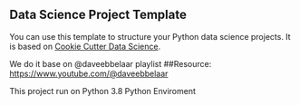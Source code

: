 ## Data Science Project Template

You can use this template to structure your Python data science projects. It is based on [Cookie Cutter Data Science](https://drivendata.github.io/cookiecutter-data-science/).

We do it base on @daveebbelaar playlist
##Resource: https://www.youtube.com/@daveebbelaar

This project run on Python 3.8 Python Enviroment
